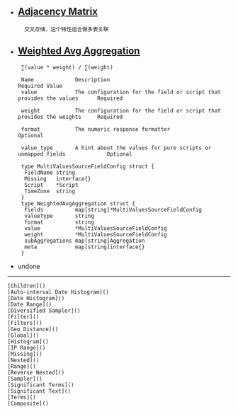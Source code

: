 * [Adjacency Matrix](https://sourcegraph.com/github.com/olivere/elastic/-/blob/search_aggs_bucket_adjacency_matrix.go)
    ---
        交叉存储，这个特性适合做多表关联
* [Weighted Avg Aggregation](https://sourcegraph.com/github.com/olivere/elastic/-/blob/search_aggs_metrics_weighted_avg_test.go)
    --
       ∑(value * weight) / ∑(weight)
       
       Name	            Description	                                                            Required Value
       value            The configuration for the field or script that provides the values      Required
       
       weight           The configuration for the field or script that provides the weights     Required
       
       format           The numeric response formatter                                          Optional
       
       value_type       A hint about the values for pure scripts or unmapped fields             Optional
       
       type MultiValuesSourceFieldConfig struct {
       	FieldName string
       	Missing   interface{}
       	Script    *Script
       	TimeZone  string
       }
       type WeightedAvgAggregation struct {
       	fields          map[string]*MultiValuesSourceFieldConfig
       	valueType       string
       	format          string
       	value           *MultiValuesSourceFieldConfig
       	weight          *MultiValuesSourceFieldConfig
       	subAggregations map[string]Aggregation
       	meta            map[string]interface{}
       }
   
* undone
 ---
    [Children]()
    [Auto-interval Date Histogram]()
    [Date Histogram]()
    [Date Range]()
    [Diversified Sampler]()
    [Filter]()
    [Filters]()
    [Geo Distance]()
    [Global]()
    [Histogram]()
    [IP Range]()
    [Missing]()
    [Nested]()
    [Range]()
    [Reverse Nested]()
    [Sampler]()
    [Significant Terms]()
    [Significant Text]()
    [Terms]()
    [Composite]()   
   
   
       
